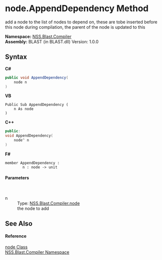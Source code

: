 # node.AppendDependency Method 
 

add a node to the list of nodes to depend on, these are tobe inserted before this node during compilation, the parent of the node is updated to this

**Namespace:**&nbsp;<a href="26a25caa-f50b-92ad-f15c-dbb9db1493ae">NSS.Blast.Compiler</a><br />**Assembly:**&nbsp;BLAST (in BLAST.dll) Version: 1.0.0

## Syntax

**C#**<br />
``` C#
public void AppendDependency(
	node n
)
```

**VB**<br />
``` VB
Public Sub AppendDependency ( 
	n As node
)
```

**C++**<br />
``` C++
public:
void AppendDependency(
	node^ n
)
```

**F#**<br />
``` F#
member AppendDependency : 
        n : node -> unit 

```


#### Parameters
&nbsp;<dl><dt>n</dt><dd>Type: <a href="7dc9b7e9-64ad-f224-ae1a-4e6639739f56">NSS.Blast.Compiler.node</a><br />the node to add</dd></dl>

## See Also


#### Reference
<a href="7dc9b7e9-64ad-f224-ae1a-4e6639739f56">node Class</a><br /><a href="26a25caa-f50b-92ad-f15c-dbb9db1493ae">NSS.Blast.Compiler Namespace</a><br />